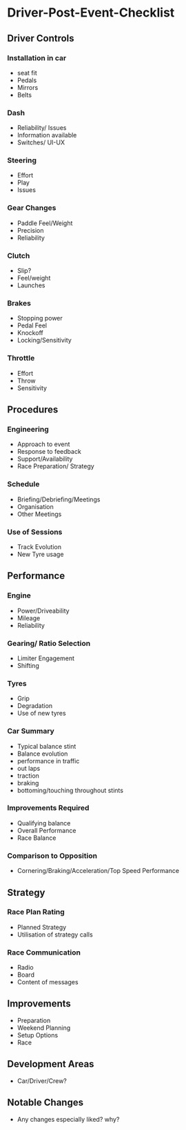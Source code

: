 # Driver-Post-Event-Checklist

## Driver Controls

### Installation in car

- seat fit
- Pedals
- Mirrors
- Belts

### Dash

- Reliability/ Issues
- Information available
- Switches/ UI-UX

### Steering

- Effort
- Play
- Issues

### Gear Changes

- Paddle Feel/Weight
- Precision
- Reliability

### Clutch

- Slip?
- Feel/weight
- Launches

### Brakes

- Stopping power
- Pedal Feel
- Knockoff
- Locking/Sensitivity

### Throttle

- Effort
- Throw
- Sensitivity

## Procedures

### Engineering

- Approach to event
- Response to feedback
- Support/Availability
- Race Preparation/ Strategy

### Schedule

- Briefing/Debriefing/Meetings
- Organisation
- Other Meetings

### Use of Sessions

- Track Evolution
- New Tyre usage

## Performance

### Engine

- Power/Driveability
- Mileage
- Reliability

### Gearing/ Ratio Selection

- Limiter Engagement
- Shifting

### Tyres

- Grip
- Degradation
- Use of new tyres

### Car Summary

- Typical balance stint
- Balance evolution
- performance in traffic
- out laps
- traction
- braking
- bottoming/touching throughout stints

### Improvements Required

- Qualifying balance
- Overall Performance
- Race Balance

### Comparison to Opposition

- Cornering/Braking/Acceleration/Top Speed Performance

## Strategy

### Race Plan Rating

- Planned Strategy
- Utilisation of strategy calls

### Race Communication

- Radio
- Board
- Content of messages

## Improvements

- Preparation
- Weekend Planning
- Setup Options
- Race

## Development Areas

- Car/Driver/Crew?

## Notable Changes

- Any changes especially liked? why?